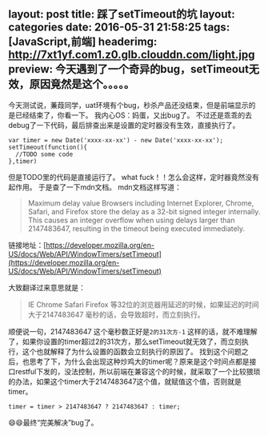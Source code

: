 layout: post
title: 踩了setTimeout的坑
layout: categories
date: 2016-05-31 21:58:25
tags: [JavaScript,前端]
headerimg: http://7xt1yf.com1.z0.glb.clouddn.com/light.jpg
preview: 今天遇到了一个奇异的bug，setTimeout无效，原因竟然是这个。。。。。
---
今天测试说，蒹葭同学，uat环境有个bug，秒杀产品还没结束，但是前端显示的是已经结束了，你看一下。
我内心OS：妈蛋，又出bug了。
不过还是乖乖的去debug了一下代码，最后排查出来是设置的定时器没有生效，直接执行了。<!-- more -->

```
var timer = new Date('xxxx-xx-xx') - new Date('xxxx-xx-xx');
setTimeout(function(){
  //TODO some code
},timer)
```

但是TODO里的代码是直接运行了。
what fuck！！怎么会这样，定时器竟然没有起作用。
于是查了一下mdn文档。
mdn文档这样写道：

>Maximum delay value
Browsers including Internet Explorer, Chrome, Safari, and Firefox store the delay as a 32-bit signed integer internally. This causes an integer overflow when using delays larger than 2147483647, resulting in the timeout being executed immediately.

链接地址：[https://developer.mozilla.org/en-US/docs/Web/API/WindowTimers/setTimeout](https://developer.mozilla.org/en-US/docs/Web/API/WindowTimers/setTimeout)

大致翻译过来意思就是：

>IE Chrome Safari Firefox 等32位的浏览器用延迟的时候，如果延迟的时间大于2147483647 毫秒的话，会导致超时，而立刻执行。

顺便说一句，2147483647 这个毫秒数正好是`2的31次方-1`
这样的话，就不难理解了，如果你设置的timer超过2的31次方，那么setTimeout就无效了，而立刻执行，这个也就解释了为什么设置的函数会立刻执行的原因了。
找到这个问题之后，也思考了下，为什么会出现这种炒鸡大的timer呢？原来是这个时间点都是接口restful下发的，没法控制，所以前端在兼容这个的时候，就采取了一个比较猥琐的办法，如果这个timer大于2147483647这个值，就赋值这个值，否则就是timer。
```
timer = timer > 2147483647 ? 2147483647 : timer;

```
😄😄最终“完美解决”bug了。
